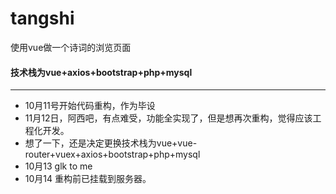 # tangshi
使用vue做一个诗词的浏览页面
#### 技术栈为vue+axios+bootstrap+php+mysql
--- 
- 10月11号开始代码重构，作为毕设
- 11月12日，阿西吧，有点难受，功能全实现了，但是想再次重构，觉得应该工程化开发。
- 想了一下，还是决定更换技术栈为vue+vue-router+vuex+axios+bootstrap+php+mysql
- 10月13 glk to me
- 10月14 重构前已挂载到服务器。